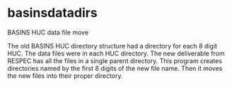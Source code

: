 # basinsdatadirs
BASINS HUC data file move

The old BASINS HUC directory structure had a directory for each 8 digit HUC. The data files were in each HUC directory. The new deliverable from RESPEC has all the files in a single parent directory. This program creates directories named by the first 8 digits of the new file name. Then it moves the new files into their proper directory. 
